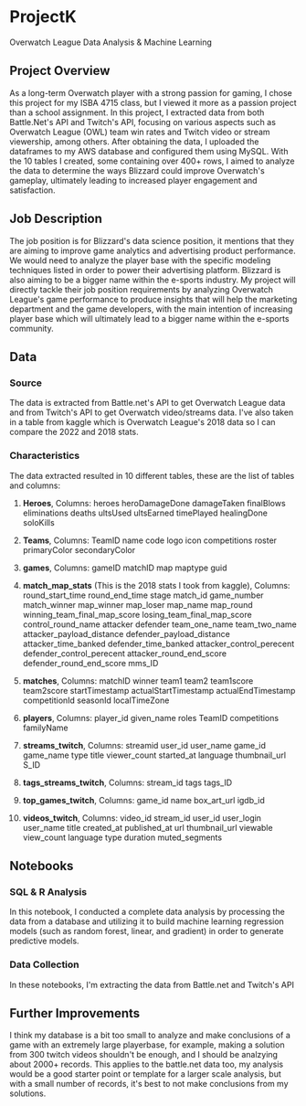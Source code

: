 # ProjectK
Overwatch League Data Analysis & Machine Learning

## Project Overview
As a long-term Overwatch player with a strong passion for gaming, I chose this project for my ISBA 4715 class, but I viewed it more as a passion project than a school assignment. In this project, I extracted data from both Battle.Net's API and Twitch's API, focusing on various aspects such as Overwatch League (OWL) team win rates and Twitch video or stream viewership, among others. After obtaining the data, I uploaded the dataframes to my AWS database and configured them using MySQL. With the 10 tables I created, some containing over 400+ rows, I aimed to analyze the data to determine the ways Blizzard could improve Overwatch's gameplay, ultimately leading to increased player engagement and satisfaction.

## Job Description
The job position is for Blizzard's data science position, it mentions that they are aiming to improve game analytics and advertising product performance. We would need to analyze the player base with the specific modeling techniques listed in order to power their advertising platform. Blizzard is also aiming to be a bigger name within the e-sports industry. My project will directly tackle their job position requirements by analyzing Overwatch League's game performance to produce insights that will help the marketing department and the game developers, with the main intention of increasing player base which will ultimately lead to a bigger name within the e-sports community.

## Data
### Source
The data is extracted from Battle.net's API to get Overwatch League data and from Twitch's API to get Overwatch video/streams data. I've also taken in a table from kaggle which is Overwatch League's 2018 data so I can compare the 2022 and 2018 stats.

### Characteristics
The data extracted resulted in 10 different tables, these are the list of tables and columns:

1. **Heroes**,
Columns:
heroes
heroDamageDone
damageTaken
finalBlows
eliminations
deaths
ultsUsed
ultsEarned
timePlayed
healingDone
soloKills

2. **Teams**, 
Columns:
TeamID
name
code
logo
icon
competitions
roster
primaryColor
secondaryColor

3. **games**,
Columns:
gameID
matchID
map
maptype
guid

4. **match_map_stats** (This is the 2018 stats I took from kaggle),
Columns:
round_start_time
round_end_time
stage
match_id
game_number
match_winner
map_winner
map_loser
map_name
map_round
winning_team_final_map_score
losing_team_final_map_score
control_round_name
attacker
defender
team_one_name
team_two_name
attacker_payload_distance
defender_payload_distance
attacker_time_banked
defender_time_banked
attacker_control_perecent
defender_control_perecent
attacker_round_end_score
defender_round_end_score
mms_ID

5. **matches**,
Columns:
matchID
winner
team1
team2
team1score
team2score
startTimestamp
actualStartTimestamp
actualEndTimestamp
competitionId
seasonId
localTimeZone

6. **players**,
Columns:
player_id
given_name
roles
TeamID
competitions
familyName

7. **streams_twitch**,
Columns:
streamid
user_id
user_name
game_id
game_name
type
title
viewer_count
started_at
language
thumbnail_url
S_ID

8. **tags_streams_twitch**,
Columns:
stream_id
tags
tags_ID

9. **top_games_twitch**,
Columns:
game_id
name
box_art_url
igdb_id

10. **videos_twitch**,
Columns:
video_id
stream_id
user_id
user_login
user_name
title
created_at
published_at
url
thumbnail_url
viewable
view_count
language
type
duration
muted_segments

## Notebooks
### SQL & R Analysis
In this notebook, I conducted a complete data analysis by processing the data from a database and utilizing it to build machine learning regression models (such as random forest, linear, and gradient) in order to generate predictive models.

### Data Collection
In these notebooks, I'm extracting the data from Battle.net and Twitch's API 

## Further Improvements
I think my database is a bit too small to analyze and make conclusions of a game with an extremely large playerbase, for example, making a solution from 300 twitch videos shouldn't be enough, and I should be analzying about 2000+ records. This applies to the battle.net data too, my analysis would be a good starter point or template for a larger scale analysis, but with a small number of records, it's best to not make conclusions from my solutions.
